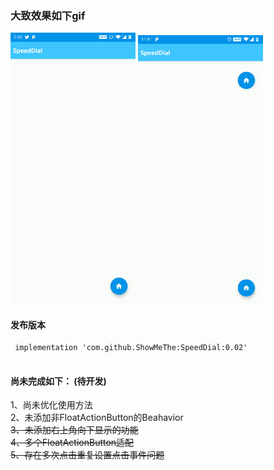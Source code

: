 ### 大致效果如下gif  
<img src="https://github.com/ShowMeThe/SpeedDial/blob/master/gif/20191111.gif" width = "200" alt = "演示效果" />
<img src="https://github.com/ShowMeThe/SpeedDial/blob/master/gif/20191112.gif" width = "200" alt = "演示效果2" />  

#### 发布版本
```
 implementation 'com.github.ShowMeThe:SpeedDial:0.02'
 
```
#### 尚未完成如下：  (待开发)
1、尚未优化使用方法  
2、未添加非FloatActionButton的Beahavior  
<del>3、未添加右上角向下显示的功能 </del>  
<del>4、多个FloatActionButton适配 </del>  
<del>5、存在多次点击重复设置点击事件问题 </del>  




